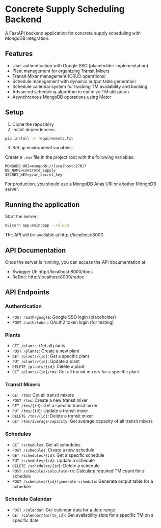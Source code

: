 # Concrete Supply Scheduling Backend

A FastAPI backend application for concrete supply scheduling with MongoDB integration.

## Features

- User authentication with Google SSO (placeholder implementation)
- Plant management for organizing Transit Mixers
- Transit Mixer management (CRUD operations)
- Schedule management with dynamic output table generation
- Schedule calendar system for tracking TM availability and booking
- Advanced scheduling algorithm to optimize TM utilization
- Asynchronous MongoDB operations using Motor

## Setup

1. Clone the repository
2. Install dependencies:

```bash
pip install -r requirements.txt
```

3. Set up environment variables:

Create a `.env` file in the project root with the following variables:

```
MONGODB_URI=mongodb://localhost:27017
DB_NAME=concrete_supply
SECRET_KEY=your_secret_key
```

For production, you should use a MongoDB Atlas URI or another MongoDB server.

## Running the application

Start the server:

```bash
uvicorn app.main:app --reload
```

The API will be available at http://localhost:8000

## API Documentation

Once the server is running, you can access the API documentation at:

- Swagger UI: http://localhost:8000/docs
- ReDoc: http://localhost:8000/redoc

## API Endpoints

### Authentication

- `POST /auth/google`: Google SSO login (placeholder)
- `POST /auth/token`: OAuth2 token login (for testing)

### Plants

- `GET /plants`: Get all plants
- `POST /plants`: Create a new plant
- `GET /plants/{id}`: Get a specific plant
- `PUT /plants/{id}`: Update a plant
- `DELETE /plants/{id}`: Delete a plant
- `GET /plants/{id}/tms`: Get all transit mixers for a specific plant

### Transit Mixers

- `GET /tms`: Get all transit mixers
- `POST /tms`: Create a new transit mixer
- `GET /tms/{id}`: Get a specific transit mixer
- `PUT /tms/{id}`: Update a transit mixer
- `DELETE /tms/{id}`: Delete a transit mixer
- `GET /tms/average-capacity`: Get average capacity of all transit mixers

### Schedules

- `GET /schedules`: Get all schedules
- `POST /schedules`: Create a new schedule
- `GET /schedules/{id}`: Get a specific schedule
- `PUT /schedules/{id}`: Update a schedule
- `DELETE /schedules/{id}`: Delete a schedule
- `POST /schedules/calculate-tm`: Calculate required TM count for a schedule
- `POST /schedules/{id}/generate-schedule`: Generate output table for a schedule

### Schedule Calendar

- `POST /calendar`: Get calendar data for a date range
- `GET /calendar/tm/{tm_id}`: Get availability slots for a specific TM on a specific date 